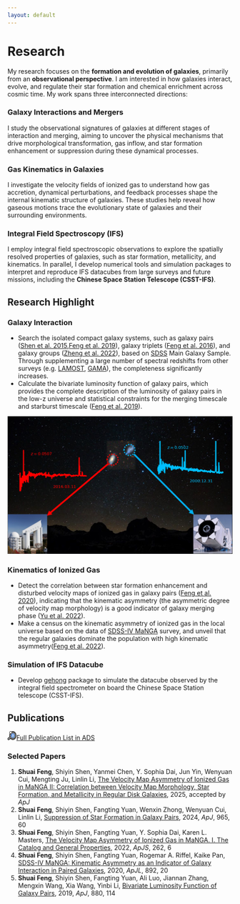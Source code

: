 ```yaml
---
layout: default
---
```


# Research

My research focuses on the **formation and evolution of galaxies**, primarily from an **observational perspective**.  I am interested in how galaxies interact, evolve, and regulate their star formation and chemical enrichment across cosmic time. My work spans three interconnected directions:

### Galaxy Interactions and Mergers
I study the observational signatures of galaxies at different stages of interaction and merging, aiming to uncover the physical mechanisms that drive morphological transformation, gas inflow, and star formation enhancement or suppression during these dynamical processes.

### Gas Kinematics in Galaxies
I investigate the velocity fields of ionized gas to understand how gas accretion, dynamical perturbations, and feedback processes shape the internal kinematic structure of galaxies. These studies help reveal how gaseous motions trace the evolutionary state of galaxies and their surrounding environments.

### Integral Field Spectroscopy (IFS)
I employ integral field spectroscopic observations to explore the spatially resolved properties of galaxies, such as star formation, metallicity, and kinematics. In parallel, I develop numerical tools and simulation packages to interpret and reproduce IFS datacubes from large surveys and future missions, including the **Chinese Space Station Telescope (CSST-IFS)**.


## Research Highlight

###  Galaxy Interaction
- Search the isolated compact galaxy systems, such as galaxy pairs ([Shen et al. 2015](https://ui.adsabs.harvard.edu/abs/2016RAA....16...43S/abstract),[Feng et al. 2019](https://ui.adsabs.harvard.edu/abs/2019ApJ...880..114F/abstract)), galaxy triplets ([Feng et al. 2016](https://ui.adsabs.harvard.edu/abs/2016RAA....16...72F/abstract)), and galaxy groups ([Zheng et al. 2022](https://ui.adsabs.harvard.edu/abs/2022ApJ...926..119Z/abstract)), based on [SDSS](http://www.sdss.org/) Main Galaxy Sample. Through supplementing a large number of spectral redshifts from other surveys (e.g. [LAMOST](https://www.lamost.org/public/?locale=en), [GAMA](http://www.gama-survey.org/)), the completeness significantly increases. 
- Calculate the bivariate luminosity function of galaxy pairs, which provides the complete description of the luminosity of galaxy pairs in the low-z universe and statistical constraints for the merging timescale and starburst timescale ([Feng et al. 2019](https://ui.adsabs.harvard.edu/abs/2019ApJ...880..114F/abstract)).

![](/image/SDSS_LAMOST_Pair.png)

### Kinematics of Ionized Gas
- Detect the correlation between star formation enhancement and disturbed velocity maps of ionized gas in galaxy pairs ([Feng et al. 2020](https://ui.adsabs.harvard.edu/abs/2020ApJ...892L..20F/abstract)), indicating that the kinematic asymmetry (the asymmetric degree of velocity map morphology) is a good indicator of galaxy merging phase ([Yu et al. 2022](https://ui.adsabs.harvard.edu/abs/2022ApJ...934..114Y/abstract)).
- Make a census on the kinematic asymmetry of ionized gas in the local universe based on the data of [SDSS-IV MaNGA](https://www.sdss4.org/surveys/manga/) survey, and unveil that the regular galaxies dominate the population with high kinematic asymmetry([Feng et al. 2022](https://ui.adsabs.harvard.edu/abs/2022arXiv220706050F/abstract)).

### Simulation of IFS Datacube
- Develop [gehong](https://csst-ifs-gehong.readthedocs.io/en/latest/) package to simulate the datacube observed by the integral field spectrometer on board the Chinese Space Station telescope (CSST-IFS).

## Publications

<img src="../image/ads_logo.svg" alt="orcid" title="orcid" style="width:20px;height:20px;">[Full Publication List in ADS](https://ui.adsabs.harvard.edu/user/libraries/Q_B15QrhSuyevVM7sqkXPQ)

### Selected Papers

1. **Shuai Feng**, Shiyin Shen, Yanmei Chen, Y. Sophia Dai, Jun Yin, Wenyuan Cui, Mengting Ju, Linlin Li, [The Velocity Map Asymmetry of Ionized Gas in MaNGA II: Correlation between Velocity Map Morphology, Star Formation, and Metallicity in Regular Disk Galaxies](), 2025, accepted by *ApJ*
2. **Shuai Feng**, Shiyin Shen, Fangting Yuan, Wenxin Zhong, Wenyuan Cui, Linlin Li, [Suppression of Star Formation in Galaxy Pairs](https://ui.adsabs.harvard.edu/abs/2024arXiv240309957F/abstract), 2024, *ApJ*, 965, 60
3. **Shuai Feng**, Shiyin Shen, Fangting Yuan, Y. Sophia Dai, Karen L. Masters, [The Velocity Map Asymmetry of Ionized Gas in MaNGA. I. The Catalog and General Properties](https://ui.adsabs.harvard.edu/abs/2022ApJS..262....6F/abstract), 2022, *ApJS*, 262, 6
4. **Shuai Feng**, Shiyin Shen, Fangting Yuan, Rogemar A. Riffel, Kaike Pan, [SDSS-IV MaNGA: Kinematic Asymmetry as an Indicator of Galaxy Interaction in Paired Galaxies](https://ui.adsabs.harvard.edu/abs/2020ApJ...892L..20F/abstract), 2020, *ApJL*, 892, 20
5. **Shuai Feng**, Shiyin Shen, Fangting Yuan, Ali Luo, Jiannan Zhang, Mengxin Wang, Xia Wang, Yinbi Li, [Bivariate Luminosity Function of Galaxy Pairs](https://ui.adsabs.harvard.edu/abs/2019ApJ...880..114F/abstract), 2019, *ApJ*, 880, 114
